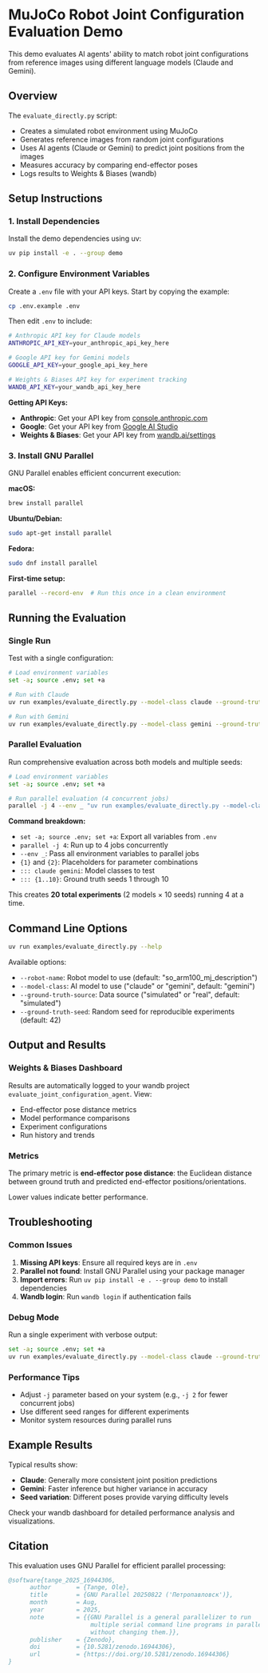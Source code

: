 # MuJoCo Robot Joint Configuration Evaluation Demo

This demo evaluates AI agents' ability to match robot joint configurations from reference images using different language models (Claude and Gemini).

## Overview

The `evaluate_directly.py` script:

- Creates a simulated robot environment using MuJoCo
- Generates reference images from random joint configurations
- Uses AI agents (Claude or Gemini) to predict joint positions from the images
- Measures accuracy by comparing end-effector poses
- Logs results to Weights & Biases (wandb)

## Setup Instructions

### 1. Install Dependencies

Install the demo dependencies using uv:

```bash
uv pip install -e . --group demo
```

### 2. Configure Environment Variables

Create a `.env` file with your API keys. Start by copying the example:

```bash
cp .env.example .env
```

Then edit `.env` to include:

```bash
# Anthropic API key for Claude models
ANTHROPIC_API_KEY=your_anthropic_api_key_here

# Google API key for Gemini models
GOOGLE_API_KEY=your_google_api_key_here

# Weights & Biases API key for experiment tracking
WANDB_API_KEY=your_wandb_api_key_here
```

**Getting API Keys:**

- **Anthropic**: Get your API key from [console.anthropic.com](https://console.anthropic.com/)
- **Google**: Get your API key from [Google AI Studio](https://makersuite.google.com/app/apikey)
- **Weights & Biases**: Get your API key from [wandb.ai/settings](https://wandb.ai/settings)

### 3. Install GNU Parallel

GNU Parallel enables efficient concurrent execution:

**macOS:**

```bash
brew install parallel
```

**Ubuntu/Debian:**

```bash
sudo apt-get install parallel
```

**Fedora:**

```bash
sudo dnf install parallel
```

**First-time setup:**

```bash
parallel --record-env  # Run this once in a clean environment
```

## Running the Evaluation

### Single Run

Test with a single configuration:

```bash
# Load environment variables
set -a; source .env; set +a

# Run with Claude
uv run examples/evaluate_directly.py --model-class claude --ground-truth-seed 42

# Run with Gemini
uv run examples/evaluate_directly.py --model-class gemini --ground-truth-seed 42
```

### Parallel Evaluation

Run comprehensive evaluation across both models and multiple seeds:

```bash
# Load environment variables
set -a; source .env; set +a

# Run parallel evaluation (4 concurrent jobs)
parallel -j 4 --env _ "uv run examples/evaluate_directly.py --model-class {1} --ground-truth-seed {2}" ::: claude gemini ::: {1..10}
```

**Command breakdown:**

- `set -a; source .env; set +a`: Export all variables from `.env`
- `parallel -j 4`: Run up to 4 jobs concurrently
- `--env _`: Pass all environment variables to parallel jobs
- `{1}` and `{2}`: Placeholders for parameter combinations
- `::: claude gemini`: Model classes to test
- `::: {1..10}`: Ground truth seeds 1 through 10

This creates **20 total experiments** (2 models × 10 seeds) running 4 at a time.

## Command Line Options

```bash
uv run examples/evaluate_directly.py --help
```

Available options:

- `--robot-name`: Robot model to use (default: "so_arm100_mj_description")
- `--model-class`: AI model to use ("claude" or "gemini", default: "gemini")
- `--ground-truth-source`: Data source ("simulated" or "real", default: "simulated")
- `--ground-truth-seed`: Random seed for reproducible experiments (default: 42)

## Output and Results

### Weights & Biases Dashboard

Results are automatically logged to your wandb project `evaluate_joint_configuration_agent`. View:

- End-effector pose distance metrics
- Model performance comparisons
- Experiment configurations
- Run history and trends

### Metrics

The primary metric is **end-effector pose distance**: the Euclidean distance between ground truth and predicted end-effector positions/orientations.

Lower values indicate better performance.

## Troubleshooting

### Common Issues

1. **Missing API keys**: Ensure all required keys are in `.env`
2. **Parallel not found**: Install GNU Parallel using your package manager
3. **Import errors**: Run `uv pip install -e . --group demo` to install dependencies
4. **Wandb login**: Run `wandb login` if authentication fails

### Debug Mode

Run a single experiment with verbose output:

```bash
set -a; source .env; set +a
uv run examples/evaluate_directly.py --model-class claude --ground-truth-seed 1
```

### Performance Tips

- Adjust `-j` parameter based on your system (e.g., `-j 2` for fewer concurrent jobs)
- Use different seed ranges for different experiments
- Monitor system resources during parallel runs

## Example Results

Typical results show:

- **Claude**: Generally more consistent joint position predictions
- **Gemini**: Faster inference but higher variance in accuracy
- **Seed variation**: Different poses provide varying difficulty levels

Check your wandb dashboard for detailed performance analysis and visualizations.

## Citation

This evaluation uses GNU Parallel for efficient parallel processing:

```bibtex
@software{tange_2025_16944306,
      author       = {Tange, Ole},
      title        = {GNU Parallel 20250822 ('Петропавловск')},
      month        = Aug,
      year         = 2025,
      note         = {{GNU Parallel is a general parallelizer to run
                       multiple serial command line programs in parallel
                       without changing them.}},
      publisher    = {Zenodo},
      doi          = {10.5281/zenodo.16944306},
      url          = {https://doi.org/10.5281/zenodo.16944306}
}
```
